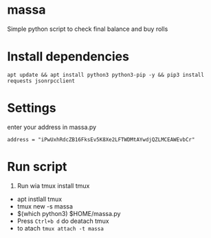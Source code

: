 # massa
Simple python script to check final balance and buy rolls

# Install dependencies
```
apt update && apt install python3 python3-pip -y && pip3 install requests jsonrpcclient 
```
# Settings
enter your address in massa.py 

```
address = "iPwUxhRdcZB16FksEv5K8Xe2LFTWDMtAYwdjQZLMCEAWEvbCr"
```

# Run script
1. Run wia tmux
install tmux
- apt instlall tmux
- tmux new -s massa
- $(which python3) $HOME/massa.py
- Press ```Ctrl+b d``` do deatach tmux
- to atach ```tmux attach -t massa```
